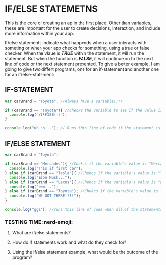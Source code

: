 # IF/ELSE STATEMETNS
This is the core of creating an ap in the first place. Other than variables, these are important for the user to create decisions, interaction, and include more information within your app.

If/else statements indicate what happends when a user interacts with someting or when your app checks for something, using a true or false checker. When the vlaue is ***TRUE*** within the statement, it will run the statement. But when the function is ***FALSE***, it will continue on to the next line of code or the next statement presented.
To give a better example, I am going to give two differt programs, one for an if-statement and another one for an if/else-statement:
## IF-STATEMENT
```js
var carBrand = "Toyota"; //Always have a variable!!!!

if (carBrand == "Toyota"){ //Checks the variable to see if the value is equal to "Toyota"
  console.log("YIPPIEE!!!");
}

console.log("uh oh..."); // Runs this line of code if the statement is FALSE
```
## IF/ELSE STATEMENT
```js
var carBrand = "Toyota";

if (carBrand == "Mercades"){ //Chekcs if the variable's value is "Mercades"
  console.log("This if first car");
} else if (carBrand == "Tesla"){ //Chekcs if the variable's value is "Tesla" IF statement above FALSE
  console.log("Elon Musk...");
} else if (carBrand == "Lexus"){ //Chekcs if the variable's value is "Lexus" IF statement above FALSE
  console.log("erm...");
} else if (carBrand == "Toyota"); //Chekcs if the variable's value is "Toyota" IF statement above FALSE
  console.log("WE GOT THERE!!!!");
}

console.log("ggs"); //runs this line of code when all of the statements are FALSE
```

### TESTING TIME :nerd-emoji:

1) What are if/else statements?

2) How do if statements work and what do they check for?

3) Using the if/else statement example, what would be the outcome of the program?
